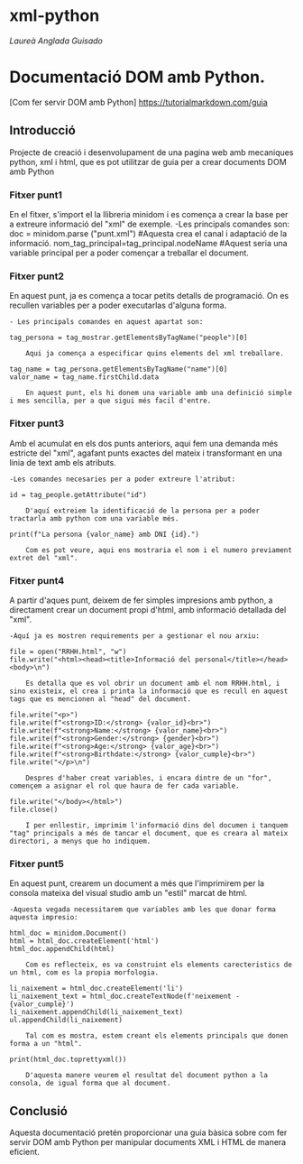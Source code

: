 # xml-python
*Laureà Anglada Guisado*

# Documentació DOM amb Python.

[Com fer servir DOM amb Python] https://tutorialmarkdown.com/guia

## Introducció 

Projecte de creació i desenvolupament de una pagina web amb mecaniques python, xml i html, que es pot utilitzar de guia per a crear documents DOM amb Python

### Fitxer punt1

En el fitxer, s'import el la llibreria minidom i es comença a crear la base per a extreure informació del "xml" de exemple. 
    -Les principals comandes son:
    doc = minidom.parse ("punt.xml")
    #Aquesta crea el canal i adaptació de la informació. 
    nom_tag_principal=tag_principal.nodeName
    #Aquest seria una variable principal per a poder començar a treballar el document. 

### Fitxer punt2

En aquest punt, ja es comença a tocar petits detalls de programació. On es recullen variables per a poder executarlas d'alguna forma.

    - Les principals comandes en aquest apartat son:

    tag_persona = tag_mostrar.getElementsByTagName("people")[0]

        Aqui ja comença a especificar quins elements del xml treballare.

    tag_name = tag_persona.getElementsByTagName("name")[0]
    valor_name = tag_name.firstChild.data

        En aquest punt, els hi donem una variable amb una definició simple i mes sencilla, per a que sigui més facil d'entre.
    

### Fitxer punt3

Amb el acumulat en els dos punts anteriors, aqui fem una demanda més estricte del "xml", agafant punts exactes del mateix i transformant en una linia de text amb els atributs. 

    -Les comandes necesaries per a poder extreure l'atribut:

    id = tag_people.getAttribute("id")  
    
        D'aquí extreiem la identificació de la persona per a poder tractarla amb python com una variable més.

    print(f"La persona {valor_name} amb DNI {id}.")
    
        Com es pot veure, aqui ens mostraria el nom i el numero previament extret del "xml".
    

### Fitxer punt4

A partir d'aques punt, deixem de fer simples impresions amb python, a directament crear un document propi d'html, amb informació detallada del "xml".

    -Aquí ja es mostren requirements per a gestionar el nou arxiu:
    
    file = open("RRHH.html", "w")
    file.write("<html><head><title>Informació del personal</title></head><body>\n")
    
        Es detalla que es vol obrir un document amb el nom RRHH.html, i sino existeix, el crea i printa la informació que es recull en aquest tags que es mencionen al "head" del document.

    file.write("<p>")
    file.write(f"<strong>ID:</strong> {valor_id}<br>")
    file.write(f"<strong>Name:</strong> {valor_name}<br>")
    file.write(f"<strong>Gender:</strong> {gender}<br>")
    file.write(f"<strong>Age:</strong> {valor_age}<br>")
    file.write(f"<strong>Birthdate:</strong> {valor_cumple}<br>")
    file.write("</p>\n")
    
        Despres d'haber creat variables, i encara dintre de un "for", començem a asignar el rol que haura de fer cada variable.

    file.write("</body></html>")
    file.close()
    
        I per enllestir, imprimim l'informació dins del documen i tanquem "tag" principals a més de tancar el document, que es creara al mateix directori, a menys que ho indiquem. 

### Fitxer punt5

En aquest punt, crearem un document a més que l'imprimirem per la consola mateixa del visual studio amb un "estil" marcat de html.
    
    -Aquesta vegada necessitarem que variables amb les que donar forma aquesta impresio:
    
    html_doc = minidom.Document()
    html = html_doc.createElement('html')
    html_doc.appendChild(html)

        Com es reflecteix, es va construint els elements carecteristics de un html, com es la propia morfologia.
    
    li_naixement = html_doc.createElement('li')
    li_naixement_text = html_doc.createTextNode(f'neixement - {valor_cumple}')
    li_naixement.appendChild(li_naixement_text)
    ul.appendChild(li_naixement)
    
        Tal com es mostra, estem creant els elements principals que donen forma a un "html".
    
    print(html_doc.toprettyxml())
    
        D'aquesta manere veurem el resultat del document python a la consola, de igual forma que al document.


## Conclusió 

Aquesta documentació pretén proporcionar una guia bàsica sobre com fer servir DOM amb Python per manipular documents XML i HTML de manera eficient.
